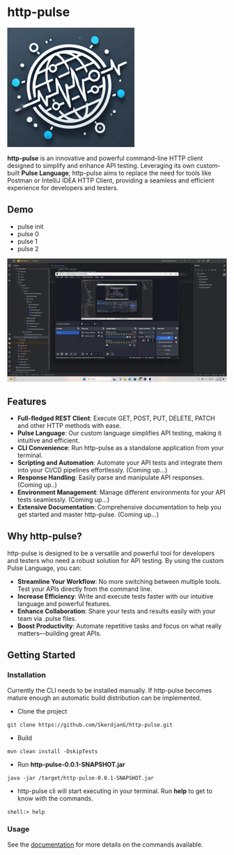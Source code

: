 # http-pulse

![http-pulse Logo](/assets/logo.png)

**http-pulse** is an innovative and powerful command-line HTTP client designed to simplify and enhance API testing. 
Leveraging its own custom-built **Pulse Language**, http-pulse aims to replace the need for tools like Postman or 
IntelliJ IDEA HTTP Client, providing a seamless and efficient experience for developers and testers.

## Demo

- pulse init
- pulse 0
- pulse 1
- pulse 2

![](/assets/http-pulse-demo.gif)

## Features

- **Full-fledged REST Client**: Execute GET, POST, PUT, DELETE, PATCH and other HTTP methods with ease.
- **Pulse Language**: Our custom language simplifies API testing, making it intuitive and efficient.
- **CLI Convenience**: Run http-pulse as a standalone application from your terminal.
- **Scripting and Automation**: Automate your API tests and integrate them into your CI/CD pipelines effortlessly. (Coming up...)
- **Response Handling**: Easily parse and manipulate API responses. (Coming up..)
- **Environment Management**: Manage different environments for your API tests seamlessly. (Coming up...)
- **Extensive Documentation**: Comprehensive documentation to help you get started and master http-pulse. (Coming up...)

## Why http-pulse?

http-pulse is designed to be a versatile and powerful tool for developers and testers who need a robust solution for 
API testing. By using the custom Pulse Language, you can:

- **Streamline Your Workflow**: No more switching between multiple tools. Test your APIs directly from the command line.
- **Increase Efficiency**: Write and execute tests faster with our intuitive language and powerful features.
- **Enhance Collaboration**: Share your tests and results easily with your team via .pulse files.
- **Boost Productivity**: Automate repetitive tasks and focus on what really matters—building great APIs.

## Getting Started

### Installation

Currently the CLI needs to be installed manually. If http-pulse becomes mature enough an automatic build distribution
can be implemented.

* Clone the project
```
git clone https://github.com/SkerdjanG/http-pulse.git
```

* Build
```
mvn clean install -DskipTests
```

* Run **http-pulse-0.0.1-SNAPSHOT.jar**
```
java -jar /target/http-pulse-0.0.1-SNAPSHOT.jar
```

* http-pulse cli will start executing in your terminal. Run **help** to get to know with the commands.
```
shell:> help
```

### Usage

See the [documentation](https://github.com/SkerdjanG/http-pulse/wiki) for more details on the commands available.
